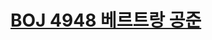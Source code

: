 # [BOJ 4948 베르트랑 공준](https://www.acmicpc.net/problem/4948)
<!--tags: eratosthenes, math, number theory, primality test-->
